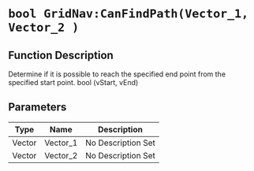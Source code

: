 # `bool GridNav:CanFindPath(Vector_1, Vector_2 )`
## Function Description
Determine if it is possible to reach the specified end point from the specified start point. bool (vStart, vEnd)
## Parameters
Type|Name|Description
--|--|--
Vector|Vector_1|No Description Set
Vector|Vector_2|No Description Set
